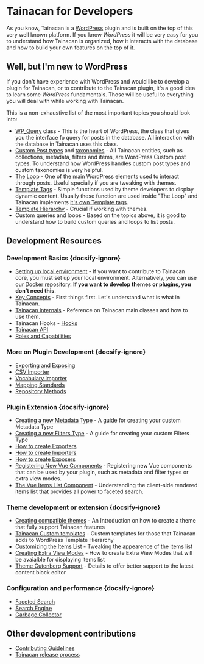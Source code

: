 # Tainacan for Developers

As you know, Tainacan is a [WordPress](https://wordpress.org) plugin and is built on the top of this very well known platform. If you know *WordPress* it will be very easy for you to understand how Tainacan is organized, how it interacts with the database and how to build your own features on the top of it.

## Well, but I'm new to WordPress

If you don't have experience with WordPress and would like to develop a plugin for Tainacan, or to contribute to the Tainacan plugin, it's a good idea to learn some *WordPress* fundamentals. Those will be useful to everything you will deal with while working with Tainacan.

This is a non-exhaustive list of the most important topics you should look into:

* [WP_Query](https://developer.wordpress.org/reference/classes/wp_query/ ':ignore') class - This is the heart of WordPress, the class that gives you the interface fo query for posts in the database. All interaction with the database in Tainacan uses this class.
* [Custom Post types](https://wordpress.org/support/article/post-types/ ':ignore') and [taxonomies](https://codex.wordpress.org/Taxonomies ':ignore') - All Tainacan entities, such as collections, metadata, filters and items, are WordPress Custom post types. To understand how WordPress handles custom post types and custom taxonomies is very helpful.
* [The Loop](https://developer.wordpress.org/themes/basics/the-loop/ ':ignore') - One of the main WordPress elements used to interact through posts. Useful specially if you are tweaking with themes.
* [Template Tags](https://developer.wordpress.org/themes/basics/template-tags/ ':ignore') - Simple functions used by theme developers to display dynamic content. Usually these function are used inside "The Loop" and Tainacan implements [it's own Template tags](https://github.com/tainacan/tainacan/blob/develop/src/classes/theme-helper/template-tags.php ':ignore').
* [Template Hierarchy](https://developer.wordpress.org/themes/basics/template-hierarchy/ ':ignore') - Crucial if working with themes.
* Custom queries and loops - Based on the topics above, it is good to understand how to build custom queries and loops to list posts.

## Development Resources

### Development Basics {docsify-ignore}

* [Setting up local environment](/dev/setup-local.md) - If you want to contribute to Tainacan core, you must set up your local environment. Alternatively, you can use our [Docker repository](https://github.com/tainacan/tainacan-docker ':ignore'). **If you want to develop themes or plugins, you don't need this**. 
* [Key Concepts](/dev/key-concepts.md) - First things first. Let's understand what is what in Tainacan.
* [Tainacan internals](/dev/internal-api.md) - Reference on Tainacan main classes and how to use them.
* Tainacan Hooks - [Hooks](/dev/hooks.md)
* [Tainacan API](https://tainacan.org/api-docs/ ':ignore')
* [Roles and Capabilities](/dev/roles-capabilities.md) 

### More on Plugin Development {docsify-ignore}

* [Exporting and Exposing](/dev/exporting-and-exposing.md)
* [CSV Importer](/dev/csv-importer.md)
* [Vocabulary Importer](/dev/vocabulary-importer.md)
* [Mapping Standards](/dev/mapping-standards.md)
* [Repository Methods](/dev/repository-methods.md)

### Plugin Extension {docsify-ignore}

* [Creating a new Metadata Type](/dev/creating-metadata-type.md) - A guide for creating your custom Metadata Type
* [Creating a new Filters Type](/dev/creating-filters-type.md) - A guide for creating your custom Filters Type
* [How to create Exporters](/dev/exporter-flow.md)
* [How to create Importers](/dev/importer-flow.md)
* [How to create Exposers](/dev/exposers.md)
* [Registering New Vue Components](/dev/registering-custom-vue-components.md) - Registering new Vue components that can be used by your plugin, such as metadata and filter types or extra view modes.
* [The Vue Items List Component](/dev/the-vue-items-list-component.md) - Understanding the client-side rendered items list that provides all power to faceted search.
  
### Theme development or extension {docsify-ignore}

* [Creating compatible themes](/dev/creating-compatible-themes.md) - An Introduction on how to create a theme that fully support Tainacan features
* [Tainacan Custom templates](/dev/custom-templates.md) - Custom templates for those that Tainacan adds to WordPress Template Hierarchy
* [Customizing the Items List](/dev/customizing-the-items-list.md) - Tweaking the appearence of the items list
* [Creating Extra View Modes](/dev/extra-view-modes) - How to create Extra View Modes that will be avaialble for displaying items list
* [Theme Gutenberg Support](/dev/theme-gutenberg-support.md) - Details to offer better support to the latest content block editor

### Configuration and performance {docsify-ignore}

* [Faceted Search](/dev/faceted-search.md)
* [Search Engine](/dev/search-engine.md)
* [Garbage Collector](/dev/garbage-collector.md)

## Other development contributions

* [Contributing Guidelines](/dev/CONTRIBUTING.md)
* [Tainacan release process](/dev/release.md)

